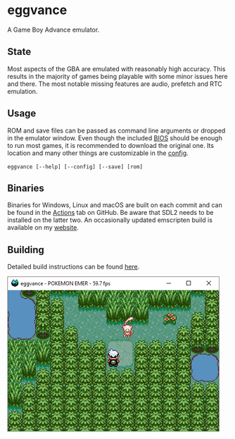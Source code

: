 # eggvance
A Game Boy Advance emulator.

## State
Most aspects of the GBA are emulated with reasonably high accuracy. This results in the majority of games being playable with some minor issues here and there. The most notable missing features are audio, prefetch and RTC emulation.

## Usage
ROM and save files can be passed as command line arguments or dropped in the emulator window. Even though the included [BIOS](https://github.com/Nebuleon/ReGBA/tree/master/bios) should be enough to run most games, it is recommended to download the original one. Its location and many other things are customizable in the [config](eggvance/eggvance.ini).

```
eggvance [--help] [--config] [--save] [rom]
```

## Binaries
Binaries for Windows, Linux and macOS are built on each commit and can be found in the [Actions](https://github.com/jsmolka/eggvance/actions) tab on GitHub. Be aware that SDL2 needs to be installed on the latter two. An occasionally updated emscripten build is available on my [website](https://smolka.dev/eggvance/wasm).

## Building
Detailed build instructions can be found [here](BUILDING.md).

![mew.png](media/mew.png)
